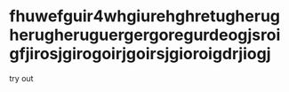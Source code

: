 # fhuwefguir4whgiurehghretugherugherugheruguergergoregurdeogjsroigfjirosjgirogoirjgoirsjgioroigdrjiogj
try out
